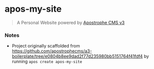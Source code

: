 # apos-my-site

> A Personal Website powered by [Apostrophe CMS v3](https://v3.docs.apostrophecms.org/)

### Notes

- Project originally scaffolded from
  https://github.com/apostrophecms/a3-boilerplate/tree/e0804b8ee9dad2f77d235980bb5151764f41fdf4
  by running `apos create apos-my-site`
